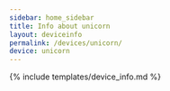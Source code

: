 ```yaml
---
sidebar: home_sidebar
title: Info about unicorn
layout: deviceinfo
permalink: /devices/unicorn/
device: unicorn
---
```

{% include templates/device_info.md %}

